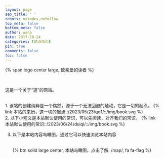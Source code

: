 ```yaml
---
layout: page
seo_title: ' '
robots: noindex,nofollow
top_meta: false
bottom_meta: false
author: wanp
date: 2017-10-24
categories: [站点指引]
pin: true
comments: false
toc: false
---
```


<p>
{% span logo center large, 致亲爱的读者 %}
</p>

<br>

这是一个关于“道”的网站。

<br>
1. 该站的创建纯粹是一个偶然，源于一个无法回避的触动，它是一切的起点。
{% link 本站的来历，这一切的起点::/2023/05/23/qd1/::/img/book.svg %}

<br>
2. 以下小短文是本站默认使用的常识，可以先阅读，对齐我们的常识。
{% link 本站默认使用的常识::/2023/06/24/duiqi/::/img/book.svg %}

3. 以下是本站内容鸟瞰图，通过它可以快速浏览本站内容
   
   <br>
   {% btn solid large center, 本站鸟瞰图，点击了解, /map/, fa fa-flag %}
   <br>

<!-- more -->
